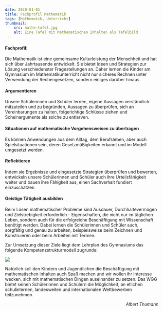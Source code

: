 ```yaml
---
date: 2020-01-01
title: Fachprofil Mathematik
tags: [Mathematik, Unterricht]
thumbnail:
    src: mathe-tafel.jpg
    alt: Eine Tafel mit Mathematischen Inhalten als Tafelbild
---
```


<h4>Fachprofil:</h4>
<p>
    Die Mathematik ist eine gemeinsame Kulturleistung der Menschheit und hat
    sich über Jahrtausende entwickelt. Sie bietet Ideen und Strategien zur
    Lösung verschiedenster Fragestellungen an. Daher lernen die Kinder am
    Gymnasium im Mathematikunterricht nicht nur sicheres Rechnen unter
    Verwendung der Rechengesetzen, sondern einiges darüber hinaus.
</p>
<h4>Argumentieren</h4>
<p>
    Unsere Schülerinnen und Schüler lernen, eigene Aussagen verständlich
    mitzuteilen und zu begründen, Aussagen zu überprüfen, sich an Vereinbarungen
    zu halten, folgerichtige Schlüsse ziehen und Scheinargumente als solche zu
    entlarven.
</p>
<h4>Situationen auf mathematische Vorgehensweisen zu übertragen</h4>
<p>
    Es können Anwendungen aus dem Alltag, dem Berufsleben, aber auch
    Spielsituationen sein, deren Gesetzmäßigkeiten erkannt und im Modell
    umgesetzt werden.
</p>
<h4>Reflektieren</h4>
<p>
    Indem sie Ergebnisse und eingesetzte Strategien überprüfen und bewerten,
    entwickeln unsere Schülerinnen und Schüler auch ihre Urteilsfähigkeit weiter
    und bauen ihre Fähigkeit aus, einen Sachverhalt fundiert einzuschätzen.
</p>
<h4>Geistige Tätigkeit ausbilden</h4>
<p>
    Beim Lösen mathematischer Probleme sind Ausdauer, Durchhaltevermögen und
    Zielstrebigkeit erforderlich – Eigenschaften, die nicht nur im täglichen
    Leben, sondern auch für die erfolgreiche Beschäftigung mit Wissenschaft
    benötigt werden. Dabei lernen die Schülerinnen und Schüler auch, sorgfältig
    und genau zu arbeiten, beispielsweise beim Zeichnen und Konstruieren oder
    beim Arbeiten mit Termen.
</p>
<p>
    Zur Umsetzung dieser Ziele liegt dem Lehrplan des Gymnasiums das folgende
    Kompetenzstrukturmodell zugrunde:
</p>

<img src="/images/mathe-konzeptstruktur.jpg"/>

<p>
    Natürlich soll den Kindern und Jugendlichen die Beschäftigung mit
    mathematischen Inhalten auch Spaß machen und wir wollen ihr Interesse
    wecken, sich mit mathematischen Dingen auseinander zu setzen. Das WGG bietet
    seinen Schülerinnen und Schülern die Möglichkeit, an etlichen schulinternen,
    landesweiten und internationalen Wettbewerben teilzunehmen.
</p>
<p style="text-align: right; font-style: italic">Albert Thumann</p>
